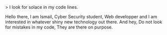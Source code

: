 \> I look for solace in my code lines.

Hello there, I am Ismail, Cyber Security student, Web developper and I am interested in whatever shiny new technology out there.
And hey, Do not look for mistakes in my code, They are there on purpose.
